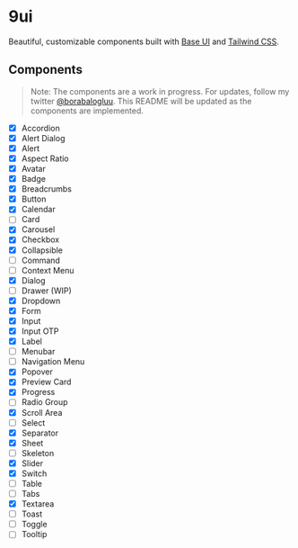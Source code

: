 # 9ui

Beautiful, customizable components built with [Base UI](https://base-ui.com/) and [Tailwind CSS](https://tailwindcss.com/).

## Components

> Note: The components are a work in progress. For updates, follow my twitter [@borabalogluu](https://x.com/borabalogluu). This README will be updated as the components are implemented.

- [x] Accordion
- [x] Alert Dialog
- [x] Alert
- [x] Aspect Ratio
- [x] Avatar
- [x] Badge
- [x] Breadcrumbs
- [x] Button
- [x] Calendar
- [ ] Card
- [x] Carousel
- [x] Checkbox
- [x] Collapsible
- [ ] Command
- [ ] Context Menu
- [x] Dialog
- [ ] Drawer (WIP)
- [x] Dropdown
- [x] Form
- [x] Input
- [x] Input OTP
- [x] Label
- [ ] Menubar
- [ ] Navigation Menu
- [x] Popover
- [x] Preview Card
- [x] Progress
- [ ] Radio Group
- [x] Scroll Area
- [ ] Select
- [x] Separator
- [x] Sheet
- [ ] Skeleton
- [x] Slider
- [x] Switch
- [ ] Table
- [ ] Tabs
- [x] Textarea
- [ ] Toast
- [ ] Toggle
- [ ] Tooltip
